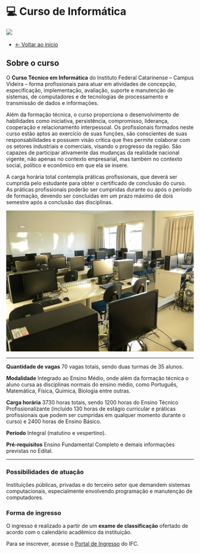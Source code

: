 # :computer: Curso de Informática

<img src="https://img.shields.io/badge/Instagram-ifc.oficial.videira-e4465e.svg?style=for-the-badge&logo=Instagram&logoWidth=30&labelColor=fafafa"/>

<ul>
    <li>
        <a href="main.md">← Voltar ao início</a>
    </li>
</ul>

## Sobre o curso

O **Curso Técnico em Informática** do Instituto Federal Catarinense – Campus Videira – forma profissionais para atuar em atividades de concepção, especificação, implementação, avaliação, suporte e manutenção de sistemas, de computadores e de tecnologias de processamento e transmissão de dados e informações.

Além da formação técnica, o curso proporciona o desenvolvimento de habilidades como iniciativa, persistência, compromisso, liderança, cooperação e relacionamento interpessoal. Os profissionais formados neste curso estão aptos ao exercício de suas funções, são conscientes de suas responsabilidades e possuem visão crítica que lhes permite colaborar com os setores industriais e comerciais, visando o progresso da região. São capazes de participar ativamente das mudanças da realidade nacional vigente, não apenas no contexto empresarial, mas também no contexto social, político e econômico em que ela se insere.

A carga horária total contempla práticas profissionais, que deverá ser cumprida pelo estudante para obter o certificado de conclusão do curso. As práticas profissionais poderão ser cumpridas durante ou após o período de formação, devendo ser concluídas em um prazo máximo de dois semestre após a conclusão das disciplinas.

<img src="src/img/laboratorios.jpg" alt="Imagem de um dos laboratórios de informática do campus">

---

**Quantidade de vagas**
 70 vagas totais, sendo duas turmas de 35 alunos.

**Modalidade**
 Integrado ao Ensino Médio, onde além da formação técnica o aluno cursa as disciplinas normais do ensino médio, como Português, Matemática, Física, Química, Biologia entre outras.

**Carga horária**
 3730 horas totais, sendo 1200 horas do Ensino Técnico Profissionalizante (incluído 130 horas de estágio curricular e práticas profissionais que podem ser cumpridas em qualquer momento durante o curso) e 2400 horas de Ensino Básico.

**Período**
 Integral (matutino e vespertino).

**Pré-requisitos**
 Ensino Fundamental Completo e demais informações previstas no Edital.

---

### Possibilidades de atuação

   Instituições públicas, privadas e do terceiro setor que demandem sistemas computacionais, especialmente envolvendo programação e manutenção de computadores.

### Forma de ingresso

O ingresso é realizado a partir de um **exame de classificação** ofertado de acordo com o calendário acadêmico da instituição. 

Para se inscrever, acesse o [Portal de Ingresso](https://ingresso.ifc.edu.br/) do IFC. 